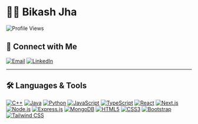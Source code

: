 # 👨‍💻 Bikash Jha

![Profile Views](https://komarev.com/ghpvc/?username=bikash-sys&abbreviated=true)

## 🔹 Connect with Me

[![Email](https://img.shields.io/badge/Email-D14836?style=flat-square&logo=gmail&logoColor=white)](mailto:bikjha2007@gmail.com) 
[![LinkedIn](https://img.shields.io/badge/LinkedIn-0A66C2?style=flat-square&logo=linkedin&logoColor=white)](https://www.linkedin.com/in/bikash-jha-888184368/)

---

## 🛠️ Languages & Tools

[![C++](https://img.shields.io/badge/C++-00599C?style=flat-square&logo=c%2B%2B&logoColor=white)](https://isocpp.org/) 
[![Java](https://img.shields.io/badge/Java-007396?style=flat-square&logo=java&logoColor=white)](https://www.java.com/) 
[![Python](https://img.shields.io/badge/Python-3776AB?style=flat-square&logo=python&logoColor=white)](https://www.python.org/) 
[![JavaScript](https://img.shields.io/badge/JavaScript-F7DF1E?style=flat-square&logo=javascript&logoColor=black)](https://developer.mozilla.org/en-US/docs/Web/JavaScript) 
[![TypeScript](https://img.shields.io/badge/TypeScript-3178C6?style=flat-square&logo=typescript&logoColor=white)](https://www.typescriptlang.org/) 
[![React](https://img.shields.io/badge/React-61DAFB?style=flat-square&logo=react&logoColor=black)](https://reactjs.org/) 
[![Next.js](https://img.shields.io/badge/Next.js-000000?style=flat-square&logo=next.js&logoColor=white)](https://nextjs.org/) 
[![Node.js](https://img.shields.io/badge/Node.js-339933?style=flat-square&logo=node.js&logoColor=white)](https://nodejs.org/) 
[![Express.js](https://img.shields.io/badge/Express.js-000000?style=flat-square&logo=express&logoColor=white)](https://expressjs.com/) 
[![MongoDB](https://img.shields.io/badge/MongoDB-47A248?style=flat-square&logo=mongodb&logoColor=white)](https://www.mongodb.com/) 
[![HTML5](https://img.shields.io/badge/HTML5-E34F26?style=flat-square&logo=html5&logoColor=white)](https://developer.mozilla.org/en-US/docs/Web/HTML) 
[![CSS3](https://img.shields.io/badge/CSS3-1572B6?style=flat-square&logo=css3&logoColor=white)](https://developer.mozilla.org/en-US/docs/Web/CSS) 
[![Bootstrap](https://img.shields.io/badge/Bootstrap-7952B3?style=flat-square&logo=bootstrap&logoColor=white)](https://getbootstrap.com/) 
[![Tailwind CSS](https://img.shields.io/badge/Tailwind_CSS-06B6D4?style=flat-square&logo=tailwind-css&logoColor=white)](https://tailwindcss.com/)
